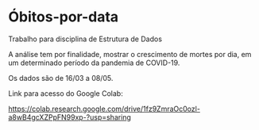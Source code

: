 # Óbitos-por-data
Trabalho para disciplina de Estrutura de Dados

A análise tem por finalidade, mostrar o crescimento de mortes por dia, em um determinado período da pandemia de COVID-19.

Os dados são de 16/03 a 08/05.

Link para acesso do Google Colab:

https://colab.research.google.com/drive/1fz9ZmraOc0ozl-a8wB4gcXZPpFN99xp-?usp=sharing
